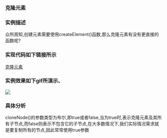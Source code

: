 ### 克隆元素
 
### 实例描述
众所周知,创建元素需要使用createElement()函数,那么克隆元素有没有更直接的函数呢?

### 实现代码如下链接所示
[克隆元素](克隆元素.html)

### 实例效果如下gif所演示、
![](http://i.imgur.com/vNDuxF8.gif)

### 具体分析
cloneNode()的参数类型为布尔,即true或者false,当为true时,表示克隆元素及其所有子节点,而false则表示不包含它的子节点,在大多数情况下,我们实际情况需求就是要复制所有的节点,因此常常使用true参数

